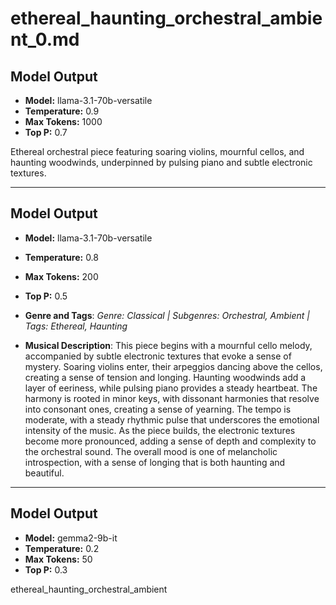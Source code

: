 # ethereal_haunting_orchestral_ambient_0.md

## Model Output
- **Model:** llama-3.1-70b-versatile
- **Temperature:** 0.9
- **Max Tokens:** 1000
- **Top P:** 0.7

Ethereal orchestral piece featuring soaring violins, mournful cellos, and haunting woodwinds, underpinned by pulsing piano and subtle electronic textures.

---

## Model Output
- **Model:** llama-3.1-70b-versatile
- **Temperature:** 0.8
- **Max Tokens:** 200
- **Top P:** 0.5

- **Genre and Tags**: *Genre: Classical | Subgenres: Orchestral, Ambient | Tags: Ethereal, Haunting*
- **Musical Description**: This piece begins with a mournful cello melody, accompanied by subtle electronic textures that evoke a sense of mystery. Soaring violins enter, their arpeggios dancing above the cellos, creating a sense of tension and longing. Haunting woodwinds add a layer of eeriness, while pulsing piano provides a steady heartbeat. The harmony is rooted in minor keys, with dissonant harmonies that resolve into consonant ones, creating a sense of yearning. The tempo is moderate, with a steady rhythmic pulse that underscores the emotional intensity of the music. As the piece builds, the electronic textures become more pronounced, adding a sense of depth and complexity to the orchestral sound. The overall mood is one of melancholic introspection, with a sense of longing that is both haunting and beautiful.

---

## Model Output
- **Model:** gemma2-9b-it
- **Temperature:** 0.2
- **Max Tokens:** 50
- **Top P:** 0.3

ethereal_haunting_orchestral_ambient